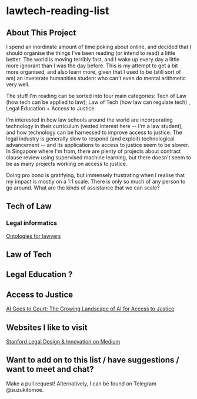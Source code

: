 # lawtech-reading-list


## About This Project
I spend an inordinate amount of time poking about online, and decided that I should organise the things I've been reading (or intend to read) a little better. The world is moving terribly fast, and I wake up every day a little more ignorant than I was the day before. This is my attempt to get a bit more organised, and also learn more, given that I used to be (still sort of am) an inveterate humanities student who can't even do mental arithmetic very well. 

The stuff I'm reading can be sorted into four main categories: Tech of Law (how tech can be applied to law); Law of Tech (how law can regulate tech) , Legal Education + Access to Justice. 

I'm interested in how law schools around the world are incorporating technology in their curriculum (vested interest here -- I'm a law student), and how technology can be harnessed to improve access to justice. The legal industry is generally slow to respond (and exploit) technological advancement -- and its applications to access to justice seem to be slower. In Singapore where I'm from, there are plenty of projects about contract clause review using supervised machine learning, but there doesn't seem to be as many projects working on access to justice. 

Doing pro bono is gratifying, but immensely frustrating when I realise that my impact is mostly on a 1:1 scale. There is only so much of any person to go around. What are the kinds of assistance that we can scale? 

## Tech of Law
### Legal informatics 
[Ontologies for lawyers ](https://medium.com/legal-design-and-innovation/ontologies-for-lawyers-5c3b9fb23439)

## Law of Tech 

## Legal Education ? 

## Access to Justice
[AI Goes to Court: The Growing Landscape of AI for Access to Justice](https://medium.com/legal-design-and-innovation/ai-goes-to-court-the-growing-landscape-of-ai-for-access-to-justice-3f58aca4306f)

## Websites I like to visit 
[Stanford Legal Design & Innovation on Medium](https://medium.com/legal-design-and-innovation) 

## Want to add on to this list / have suggestions / want to meet and chat? 
Make a pull request! Alternatively, I can be found on Telegram @suzukitomoe. 
